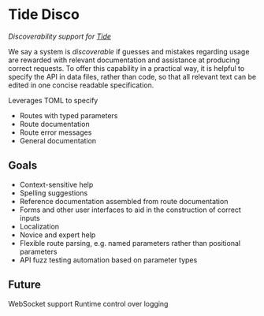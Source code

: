 # Tide Disco
_Discoverability support for [Tide](https://github.com/http-rs/tide)_

We say a system is _discoverable_ if guesses and mistakes regarding
usage are rewarded with relevant documentation and assistance at
producing correct requests. To offer this capability in a practical
way, it is helpful to specify the API in data files, rather than code,
so that all relevant text can be edited in one concise readable
specification.

Leverages TOML to specify
- Routes with typed parameters
- Route documentation
- Route error messages
- General documentation

## Goals

- Context-sensitive help
- Spelling suggestions
- Reference documentation assembled from route documentation
- Forms and other user interfaces to aid in the construction of correct inputs
- Localization
- Novice and expert help
- Flexible route parsing, e.g. named parameters rather than positional parameters
- API fuzz testing automation based on parameter types

## Future

WebSocket support
Runtime control over logging

